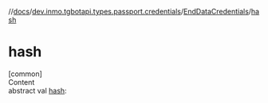 //[docs](../../../index.md)/[dev.inmo.tgbotapi.types.passport.credentials](../index.md)/[EndDataCredentials](index.md)/[hash](hash.md)



# hash  
[common]  
Content  
abstract val [hash](hash.md):   



